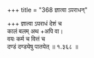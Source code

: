 +++
title = "368 ज्ञात्वा ऽपराधन्"

+++
ज्ञात्वा ऽपराधं देशं च  
कालं बलम् अथ +अपि वा।  
वयः कर्म च वित्तं च  
दण्डं दण्ड्येषु पातयेत्  ॥ १.३६८ ॥